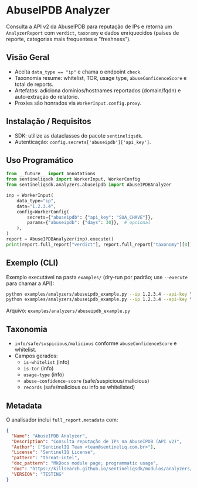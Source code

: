 # AbuseIPDB Analyzer

Consulta a API v2 da AbuseIPDB para reputação de IPs e retorna um `AnalyzerReport` com
`verdict`, `taxonomy` e dados enriquecidos (países de reporte, categorias mais frequentes e
"freshness").

## Visão Geral

- Aceita `data_type == "ip"` e chama o endpoint `check`.
- Taxonomia resume: whitelist, TOR, usage type, `abuseConfidenceScore` e total de reports.
- Artefatos: adiciona dominios/hostnames reportados (domain/fqdn) e auto‑extração do relatório.
- Proxies são honrados via `WorkerInput.config.proxy`.

## Instalação / Requisitos

- SDK: utilize as dataclasses do pacote `sentineliqsdk`.
- Autenticação: `config.secrets['abuseipdb']['api_key']`.

## Uso Programático

```python
from __future__ import annotations
from sentineliqsdk import WorkerInput, WorkerConfig
from sentineliqsdk.analyzers.abuseipdb import AbuseIPDBAnalyzer

inp = WorkerInput(
    data_type="ip",
    data="1.2.3.4",
    config=WorkerConfig(
        secrets={"abuseipdb": {"api_key": "SUA_CHAVE"}},
        params={"abuseipdb": {"days": 30}},  # opcional
    ),
)
report = AbuseIPDBAnalyzer(inp).execute()
print(report.full_report["verdict"], report.full_report["taxonomy"][0])
```

## Exemplo (CLI)

Exemplo executável na pasta `examples/` (dry‑run por padrão; use `--execute` para chamar a API):

```bash
python examples/analyzers/abuseipdb_example.py --ip 1.2.3.4 --api-key YOUR_KEY           # plano
python examples/analyzers/abuseipdb_example.py --ip 1.2.3.4 --api-key YOUR_KEY --execute  # real
```

Arquivo: `examples/analyzers/abuseipdb_example.py`

## Taxonomia

- `info/safe/suspicious/malicious` conforme `abuseConfidenceScore` e whitelist.
- Campos gerados:
  - `is-whitelist` (info)
  - `is-tor` (info)
  - `usage-type` (info)
  - `abuse-confidence-score` (safe/suspicious/malicious)
  - `records` (safe/malicious ou info se whitelisted)

## Metadata

O analisador inclui `full_report.metadata` com:

```json
{
  "Name": "AbuseIPDB Analyzer",
  "Description": "Consulta reputação de IPs na AbuseIPDB (API v2)",
  "Author": ["SentinelIQ Team <team@sentineliq.com.br>"],
  "License": "SentinelIQ License",
  "pattern": "threat-intel",
  "doc_pattern": "MkDocs module page; programmatic usage",
  "doc": "https://killsearch.github.io/sentineliqsdk/modulos/analyzers/abuseipdb/",
  "VERSION": "TESTING"
}
```


